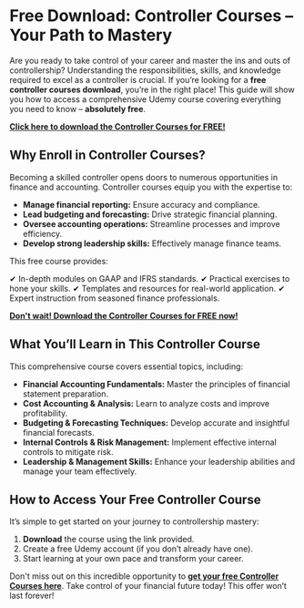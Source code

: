# Free Download: Controller Courses – Your Path to Mastery

Are you ready to take control of your career and master the ins and outs of controllership? Understanding the responsibilities, skills, and knowledge required to excel as a controller is crucial. If you’re looking for a **free controller courses download**, you’re in the right place! This guide will show you how to access a comprehensive Udemy course covering everything you need to know – **absolutely free**.

[**Click here to download the Controller Courses for FREE!**](https://udemywork.com/controller-courses)

## Why Enroll in Controller Courses?

Becoming a skilled controller opens doors to numerous opportunities in finance and accounting. Controller courses equip you with the expertise to:

*   **Manage financial reporting:** Ensure accuracy and compliance.
*   **Lead budgeting and forecasting:** Drive strategic financial planning.
*   **Oversee accounting operations:** Streamline processes and improve efficiency.
*   **Develop strong leadership skills:** Effectively manage finance teams.

This free course provides:

✔ In-depth modules on GAAP and IFRS standards.
✔ Practical exercises to hone your skills.
✔ Templates and resources for real-world application.
✔ Expert instruction from seasoned finance professionals.

[**Don't wait! Download the Controller Courses for FREE now!**](https://udemywork.com/controller-courses)

## What You’ll Learn in This Controller Course

This comprehensive course covers essential topics, including:

*   **Financial Accounting Fundamentals:** Master the principles of financial statement preparation.
*   **Cost Accounting & Analysis:** Learn to analyze costs and improve profitability.
*   **Budgeting & Forecasting Techniques:** Develop accurate and insightful financial forecasts.
*   **Internal Controls & Risk Management:** Implement effective internal controls to mitigate risk.
*   **Leadership & Management Skills:** Enhance your leadership abilities and manage your team effectively.

## How to Access Your Free Controller Course

It’s simple to get started on your journey to controllership mastery:

1.  **Download** the course using the link provided.
2.  Create a free Udemy account (if you don’t already have one).
3.  Start learning at your own pace and transform your career.

Don't miss out on this incredible opportunity to **[get your free Controller Courses here](https://udemywork.com/controller-courses)**. Take control of your financial future today! This offer won’t last forever!
